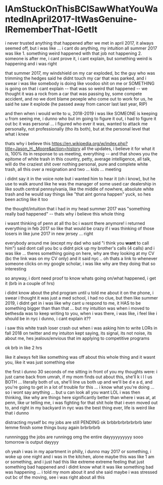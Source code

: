 # IAmStuckOnThisBCISawWhatYouWantedInApril2017-ItWasGenuine-IRememberThat-IGetIt

i never trusted anything that happened after we met in april 2017, it always seemed off, but i was like ... i cant do anything, my intuition all summer 2017 was like 1. something weird happened with that job not happening 2. someone is after me, i cant prove it, i cant explain, but something weird is happening and i was right

that summer 2017, my windshield on my car exploded, bc the guy who was trimming the hedges said he didnt touch my car that was parked, and i swear i was like somebody is doing like voodoo shit on me or SOMETHING is going on that i cant explain -- that was so weird that happened -- we thought it was a rock from a car that was passing by, some compete accident, and no we dont blame peoeple who come out to work for us, he said he saw it explode (he passed away from cancer last last year, RIP)

and then when i would write to u, 2018-2019 i was like SOMEONE is keeping u from seeing me, i dunno who but im going to figure it out, i had to figure it out bc it was personal ... i figured who ever it was, wanted to attack me personally, not professionally (tho its both), but at the personal level that what i knew

thats why i believe this https://en.wikipedia.org/w/index.php?title=Jason_H._Moore&action=history all the updates, i believe it for what it is, 100% its in response to us meeting, everything -- and that shows you the epitome of white trash in this country, petty, average intelligence, all talk, will do the craziest shit over nothing personal, pure and complete white trash, all this over a resignation and two ... kids ... meeting 

i didnt say it in the voice note but i wanted him to hear it (oh i know), but he use to walk around like he was the manager of some used car dealership in like south central pennsylvania, like the middle of nowhere, absolute white trash and he would say things like "that aint gonna happen" yuck, so hes been acting like it too


the thought/intuition that i had in my head summer 2017 was "something really bad happened" -- thats why i believe this whole thing

i wasnt thinking of penn at all tho bc i wasnt there anymore! i returned everything in feb 2017 so like that would be crazy if i was thinking of those losers in like june 2017 in new jersey ... right

everybody around me (except my dad who said "i think you **want** to call him") said dont call you bc u didnt pick up my brother's calls (4 calls) and i was like ... theres something going on here, why are they looking at my CV (bc the link was on my CV only) and it said nyc .. oh thats a link to whenever someone clicks on my google scholar, i was like why are they doing that so interesting

so anyway, i dont need proof to know whats going on/what happened, i get it (brb in a couple of hrs)

i didnt know about the phd program until u told me about it on the phone, i swear i thought it was just a med school, i had no clue, but then like summer 2019, i didnt get in i was like why cant u respond to me, it HAS to be something bigger than than that ... but my intuition was when i moved to bethesda was to keep writing to you, when i was there, i was like, i feel like i should be in nyc i dunno, i cant explain it??

i saw this white trash loser crash out when i was asking him to write LORs in fall 2018 on twitter and my intuiton kept saying, its signal, its not noise, its about me, hes jealous/envious that im applying to competitive programs

ok brb in like 2 hrs

like it always felt like something was off about this whole thing and it wasnt you, like it was just something else

the first i dunno 30 seconds of me sitting in front of you my thoughts were: i just came back from umrah, if my mom finds out about this, she'll k i l l us BOTH ... literally both of us, she'll line us both up and we'll be d e a d, and you're going to get in a lot of trouble for this ... i know what you're doing ... so i wont say anything ... but u can look all you want LOL i was then thinking, like why are things here significantly better than where i was at, at penn, like ur telling me, i was fighting for that shit hole that i even moved out to, and right in my backyard in nyc was the best thing ever, life is weird like that i dunno

distracting myself bc my jobs are still PENDING ok brbbrbrbrbrbrbrb later lemme finish some things busy again brbrbrbrb

runnninggg the jobs are runningg omg the entire dayyyyyyyyyy sooo tomorrow is output dayyyy

oh yeah i was in my apartment in philly, i dunno may 2017 or something, i woke up one night and i was in the kitchen, alone maybe this was like 1 am or something, and i just had this like extreme extreme feeling that just something bad happened and i didnt know what it was like something bad was happening ... i told my mom about it and she said maybe i was stressed out bc of the moving, see i was right about all this
